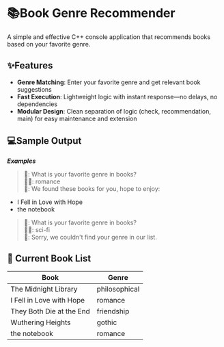 # 📚Book Genre Recommender
A simple and effective C++ console application that recommends books based on your favorite genre.

## ✨Features
- **Genre Matching**: Enter your favorite genre and get relevant book suggestions  
- **Fast Execution**: Lightweight logic with instant response—no delays, no dependencies  
- **Modular Design**: Clean separation of logic (check, recommendation, main) for easy maintenance and extension  

## 💻Sample Output
***Examples***
> 🤖: What is your favorite genre in books?  
👨🏻: romance  
🤖: We found these books for you, hope to enjoy:  
- I Fell in Love with Hope  
- the notebook  

> 🤖: What is your favorite genre in books?  
👨🏻: sci-fi  
🤖: Sorry, we couldn't find your genre in our list.  

## 📂 Current Book List
| Book                    | Genre          |  
|--------------------------|---------------|  
| The Midnight Library     | philosophical |  
| I Fell in Love with Hope | romance       |  
| They Both Die at the End | friendship    |  
| Wuthering Heights        | gothic        |  
| the notebook             | romance       |  

